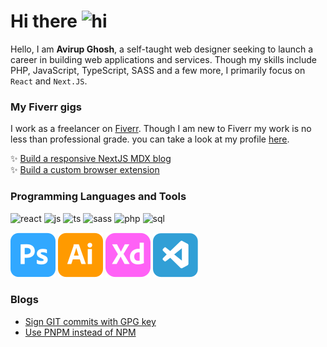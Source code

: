# Hi there <img src="https://user-images.githubusercontent.com/1303154/88677602-1635ba80-d120-11ea-84d8-d263ba5fc3c0.gif" width="28px" alt="hi">

Hello, I am **Avirup Ghosh**, a self-taught web designer seeking to launch a career in building web applications and services. Though my skills include PHP, JavaScript, TypeScript, SASS and a few more, I primarily focus on `React` and `Next.JS`.

### My Fiverr gigs

I work as a freelancer on [Fiverr][fiverr_profile]. Though I am new to Fiverr my work is no less than professional grade. you can take a look at my profile [here][fiverr_profile].

✨ [Build a responsive NextJS MDX blog](https://www.fiverr.com/graygalaxy/build-a-responsive-blog-with-next-js-and-mdx)\
✨ [Build a custom browser extension](https://www.fiverr.com/graygalaxy/build-a-custom-browser-extension-tailored-for-your-need)

### Programming Languages and Tools

![react][sh_react]
![js][sh_js]
![ts][sh_ts]
![sass][sh_sass]
![php][sh_php]
![sql][sh_sql]

![adobeps](assets/adobe-ps.svg)
![adobeai](assets/adobe-ai.svg)
![adobexd](assets/adobe-xd.svg)
![vscode](assets/vscode.svg)

### Blogs

- [Sign GIT commits with GPG key](./blogs/sign-git-commits-with-gpg.md)
- [Use PNPM instead of NPM](./blogs/use-pnpm-instead-of-npm.md)

[fiverr_profile]: https://www.fiverr.com/graygalaxy "GrayGalaxy - Fiverr"
[sh_react]: https://img.shields.io/badge/-React-61DBFB?labelColor=black&logo=react&logoColor=61DBFB
[sh_js]: https://img.shields.io/badge/-Javascript-F0DB4F?labelColor=black&logo=javascript&logoColor=F0DB4F
[sh_ts]: https://img.shields.io/badge/-Typescript-007acc?labelColor=black&logo=typescript&logoColor=007acc
[sh_sass]: https://img.shields.io/badge/-Sass-pink?labelColor=black&logo=sass&logoColor=pink
[sh_php]: https://img.shields.io/badge/-PHP-6f67b6?labelColor=black&logo=php&logoColor=9c98c2
[sh_sql]: https://img.shields.io/badge/-SQL-4479A1?labelColor=black&logo=sqlite&logoColor=4479A1
